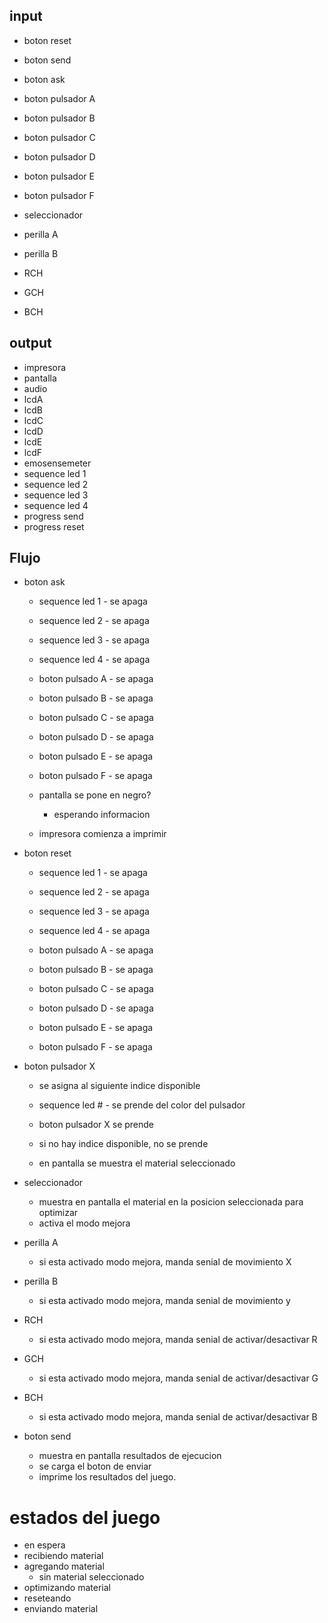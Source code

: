 ## input

 - boton reset

 - boton send
 - boton ask

 - boton pulsador A
 - boton pulsador B
 - boton pulsador C
 - boton pulsador D
 - boton pulsador E
 - boton pulsador F

 - seleccionador

 - perilla A
 - perilla B
 - RCH
 - GCH
 - BCH


## output

 - impresora
 - pantalla
 - audio
 - lcdA
 - lcdB
 - lcdC
 - lcdD
 - lcdE
 - lcdF
 - emosensemeter
 - sequence led 1
 - sequence led 2
 - sequence led 3
 - sequence led 4
 - progress send
 - progress reset
 
 
 ## Flujo
 
 
- boton ask

	- sequence led 1 - se apaga
	- sequence led 2 - se apaga
	- sequence led 3 - se apaga
	- sequence led 4 - se apaga

	- boton pulsado A - se apaga
	- boton pulsado B - se apaga
	- boton pulsado C - se apaga
	- boton pulsado D - se apaga
	- boton pulsado E - se apaga
	- boton pulsado F - se apaga

	- pantalla se pone en negro?
		- esperando informacion

	- impresora comienza a imprimir


- boton reset
	- sequence led 1 - se apaga
	- sequence led 2 - se apaga
	- sequence led 3 - se apaga
	- sequence led 4 - se apaga

	- boton pulsado A - se apaga
	- boton pulsado B - se apaga
	- boton pulsado C - se apaga
	- boton pulsado D - se apaga
	- boton pulsado E - se apaga
	- boton pulsado F - se apaga


- boton pulsador X 
	- se asigna al siguiente indice disponible
	- sequence led # - se prende del color del pulsador
	- boton pulsador X se prende

	- si no hay indice disponible, no se prende
	- en pantalla se muestra el material seleccionado

- seleccionador
	- muestra en pantalla el material en la posicion seleccionada para optimizar
	- activa el modo mejora

- perilla A
	- si esta activado modo mejora, manda senial de movimiento X

- perilla B
	- si esta activado modo mejora, manda senial de movimiento y

- RCH
	- si esta activado modo mejora, manda senial de activar/desactivar R

- GCH
	- si esta activado modo mejora, manda senial de activar/desactivar G

- BCH
	- si esta activado modo mejora, manda senial de activar/desactivar B


- boton send
	- muestra en pantalla resultados de ejecucion
	- se carga el boton de enviar
	- imprime los resultados del juego.


# estados del juego

 - en espera
 - recibiendo material
 - agregando material
 	- sin material seleccionado
 - optimizando material
 - reseteando
 - enviando material

